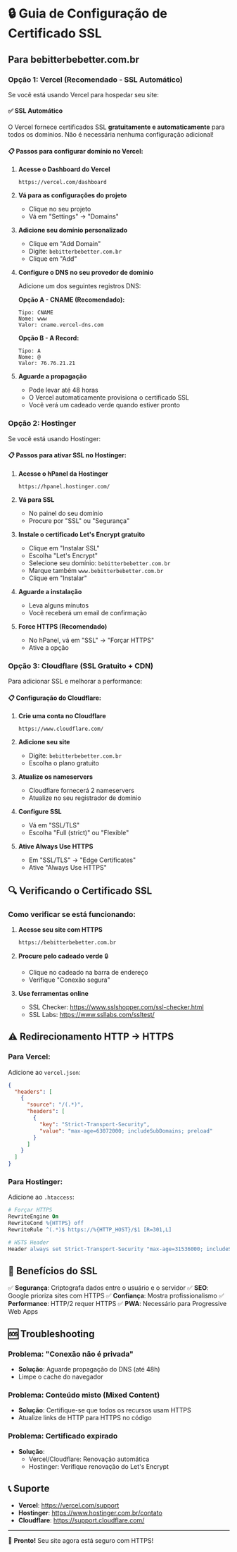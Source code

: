# 🔒 Guia de Configuração de Certificado SSL

## Para bebitterbebetter.com.br

### Opção 1: Vercel (Recomendado - SSL Automático)

Se você está usando Vercel para hospedar seu site:

#### ✅ SSL Automático
O Vercel fornece certificados SSL **gratuitamente e automaticamente** para todos os domínios. Não é necessária nenhuma configuração adicional!

#### 📋 Passos para configurar domínio no Vercel:

1. **Acesse o Dashboard do Vercel**
   ```
   https://vercel.com/dashboard
   ```

2. **Vá para as configurações do projeto**
   - Clique no seu projeto
   - Vá em "Settings" → "Domains"

3. **Adicione seu domínio personalizado**
   - Clique em "Add Domain"
   - Digite: `bebitterbebetter.com.br`
   - Clique em "Add"

4. **Configure o DNS no seu provedor de domínio**

   Adicione um dos seguintes registros DNS:

   **Opção A - CNAME (Recomendado):**
   ```
   Tipo: CNAME
   Nome: www
   Valor: cname.vercel-dns.com
   ```

   **Opção B - A Record:**
   ```
   Tipo: A
   Nome: @
   Valor: 76.76.21.21
   ```

5. **Aguarde a propagação**
   - Pode levar até 48 horas
   - O Vercel automaticamente provisiona o certificado SSL
   - Você verá um cadeado verde quando estiver pronto

### Opção 2: Hostinger

Se você está usando Hostinger:

#### 📋 Passos para ativar SSL no Hostinger:

1. **Acesse o hPanel da Hostinger**
   ```
   https://hpanel.hostinger.com/
   ```

2. **Vá para SSL**
   - No painel do seu domínio
   - Procure por "SSL" ou "Segurança"

3. **Instale o certificado Let's Encrypt gratuito**
   - Clique em "Instalar SSL"
   - Escolha "Let's Encrypt"
   - Selecione seu domínio: `bebitterbebetter.com.br`
   - Marque também `www.bebitterbebetter.com.br`
   - Clique em "Instalar"

4. **Aguarde a instalação**
   - Leva alguns minutos
   - Você receberá um email de confirmação

5. **Force HTTPS (Recomendado)**
   - No hPanel, vá em "SSL" → "Forçar HTTPS"
   - Ative a opção

### Opção 3: Cloudflare (SSL Gratuito + CDN)

Para adicionar SSL e melhorar a performance:

#### 📋 Configuração do Cloudflare:

1. **Crie uma conta no Cloudflare**
   ```
   https://www.cloudflare.com/
   ```

2. **Adicione seu site**
   - Digite: `bebitterbebetter.com.br`
   - Escolha o plano gratuito

3. **Atualize os nameservers**
   - Cloudflare fornecerá 2 nameservers
   - Atualize no seu registrador de domínio

4. **Configure SSL**
   - Vá em "SSL/TLS"
   - Escolha "Full (strict)" ou "Flexible"

5. **Ative Always Use HTTPS**
   - Em "SSL/TLS" → "Edge Certificates"
   - Ative "Always Use HTTPS"

## 🔍 Verificando o Certificado SSL

### Como verificar se está funcionando:

1. **Acesse seu site com HTTPS**
   ```
   https://bebitterbebetter.com.br
   ```

2. **Procure pelo cadeado verde** 🔒
   - Clique no cadeado na barra de endereço
   - Verifique "Conexão segura"

3. **Use ferramentas online**
   - SSL Checker: https://www.sslshopper.com/ssl-checker.html
   - SSL Labs: https://www.ssllabs.com/ssltest/

## ⚠️ Redirecionamento HTTP → HTTPS

### Para Vercel:
Adicione ao `vercel.json`:

```json
{
  "headers": [
    {
      "source": "/(.*)",
      "headers": [
        {
          "key": "Strict-Transport-Security",
          "value": "max-age=63072000; includeSubDomains; preload"
        }
      ]
    }
  ]
}
```

### Para Hostinger:
Adicione ao `.htaccess`:

```apache
# Forçar HTTPS
RewriteEngine On
RewriteCond %{HTTPS} off
RewriteRule ^(.*)$ https://%{HTTP_HOST}/$1 [R=301,L]

# HSTS Header
Header always set Strict-Transport-Security "max-age=31536000; includeSubDomains"
```

## 🎯 Benefícios do SSL

✅ **Segurança**: Criptografa dados entre o usuário e o servidor
✅ **SEO**: Google prioriza sites com HTTPS
✅ **Confiança**: Mostra profissionalismo
✅ **Performance**: HTTP/2 requer HTTPS
✅ **PWA**: Necessário para Progressive Web Apps

## 🆘 Troubleshooting

### Problema: "Conexão não é privada"
- **Solução**: Aguarde propagação do DNS (até 48h)
- Limpe o cache do navegador

### Problema: Conteúdo misto (Mixed Content)
- **Solução**: Certifique-se que todos os recursos usam HTTPS
- Atualize links de HTTP para HTTPS no código

### Problema: Certificado expirado
- **Solução**:
  - Vercel/Cloudflare: Renovação automática
  - Hostinger: Verifique renovação do Let's Encrypt

## 📞 Suporte

- **Vercel**: https://vercel.com/support
- **Hostinger**: https://www.hostinger.com.br/contato
- **Cloudflare**: https://support.cloudflare.com/

---

🎉 **Pronto!** Seu site agora está seguro com HTTPS!
